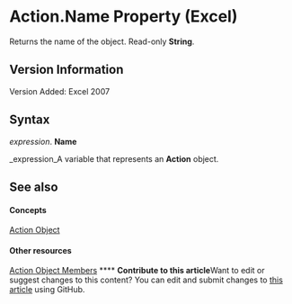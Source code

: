 
# Action.Name Property (Excel)

Returns the name of the object. Read-only  **String**.


## Version Information

Version Added: Excel 2007 


## Syntax

 _expression_. **Name**

 _expression_A variable that represents an  **Action** object.


## See also


#### Concepts


 [Action Object](8a54e4ed-8392-e198-66df-987f94841968.md)
#### Other resources


 [Action Object Members](facec89c-9df7-e199-574b-78c86d91dd6e.md)
****   **Contribute to this article**Want to edit or suggest changes to this content? You can edit and submit changes to  [this article](https://github.com/jhershey00/VBA_Excel_Test/OpenXMLCon/articles/7ea3758d-1fd2-5b90-6fe8-66291fdb58d2.md) using GitHub.

